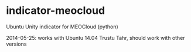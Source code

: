 indicator-meocloud
==================

Ubuntu Unity indicator for MEOCloud (python)

2014-05-25: works with Ubuntu 14.04 Trustu Tahr, should work with other versions
